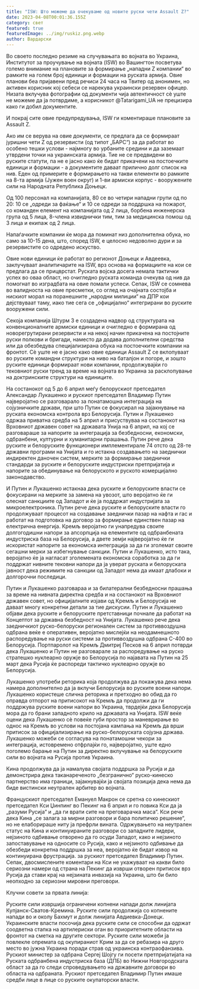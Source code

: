 ```yaml
---
title: "ISW: Што можеме да очекуваме од новите руски чети Assault Z?"
date: 2023-04-08T00:01:36.155Z
category: свет
featured: true
featuredImage: ../img/ruskiz.png.webp
author: Вардарски
---
```


Во своето последно резиме на случувањата во војната во Украина, Институтот за проучување на војната (ISW) во Вашингтон посветува големо внимание на плановите за формирање „нападни Z компании“ во рамките на голем број единици и формации на руската армија. Овие планови беа пријавени пред речиси 24 часа на Твитер од анонимен, но активен корисник кој себеси се нарекува украински резервен офицер. Низата вклучува фотографии од документи чија автентичност сè уште не можеме да ја потврдиме, а корисникот @Tatarigami_UA не прецизира како ги добил документите.

И покрај сите овие предупредувања, ISW ги коментираше плановите за Assault Z.

Ако им се верува на овие документи, се предлага да се формираат јуришни чети Z од резервисти (од типот „БАРС“) за да работат во особено тешки услови - најмногу во урбаните средини и да заземаат утврдени точки на украинската армија. Тие не се предвидени во руските статути, па не е јасно како ќе бидат прикачени на постоечките единици и формации - а документите даваат прилично долг список на нив. Еден од примерите е формирањето на такви елементи во рамките на 8-та армија (Јужен воен округ) и 1-ви армиски корпус - вооружените сили на Народната Република Доњецк.

Од 100 персонал на компанијата, 80 се во четири нападни групи од по 20: 10 се „одреди за фаќање“ и 10 се одреди за поддршка на пожарот, со команден елемент на компанијата од 2 лица, борбена инженерска група од 5 лица, 8-члена извиднички тим, тим за медицинска помош од 3 лица и екипаж од 2 лица.

Напаѓачките компании ќе мора да поминат низ дополнителна обука, но само за 10-15 дена, што, според ISW, е целосно недоволно дури и за резервистите со одредено искуство.

Овие нови единици ќе работат во регионот Доњецк и Авдеевка, заклучуваат аналитичарите на ISW, врз основа на формациите на кои се предлага да се прицврстат. Руската војска досега немала тактички успех во оваа област, но очигледно руската команда очекува од нив да помогнат во изградбата на овие помали успеси. Сепак, ISW се сомнева во валидноста на овие пресметки, со оглед на очајната состојба и нискиот морал на поранешните „народни милиции“ на ДПР кои дејствуваат таму, иако тие сега се „официјално“ интегрирани во руските вооружени сили.

Секоја компанија Штурм З е создадена надвор од структурата на конвенционалните армиски единици и очигледно е формирана од новорегрутирани резервисти и на некој начин прикачена на постојните руски полкови и бригади, наместо да додава дополнителни средства или да обезбедува специјализирана обука на постоечките компании на фронтот. Сè уште не е јасно како овие единици Assault Z се вклопуваат во руските командни структури на ниво на баталјон и погоре, и зошто руските единици формираат нови компании, продолжувајќи го тековниот руски тренд за време на војната во Украина за расклопување на доктринските структури на единиците.

На состанокот од 5 до 6 април меѓу белорускиот претседател Александар Лукашенко и рускиот претседател Владимир Путин најверојатно се разговарало за понатамошна интеграција на сојузничките држави, при што Путин се фокусирал на зајакнување на руската економска контрола врз Белорусија. Путин и Лукашенко одржаа приватна средба на 5 април и присуствуваа на состанокот на Врховниот државен совет на државата Унија на 6 април, на кој се разговараше за напорите за интеграција за безбедносни, економски, одбранбени, културни и хуманитарни прашања. Путин рече дека руските и белоруските функционери имплементирале 74 отсто од 28-те државни програми на Унијата и го истакна создавањето на заеднички индиректен даночен систем, мерките за формирање заеднички стандарди за руските и белоруските индустриски претпријатија и напорите за обединување на белоруското и руското комерцијално законодавство.

И Путин и Лукашенко истакнаа дека руските и белоруските власти се фокусирани на мерките за замена на увозот, што веројатно ќе ги олеснат санкциите од Западот и ќе ја поддржат индустријата за микроелектроника. Путин рече дека руските и белоруските власти го продолжуваат процесот на создавање заеднички пазар на нафта и гас и работат на подготовка на договор за формирање единствен пазар на електрична енергија. Кремљ веројатно ги унапредува своите долгогодишни напори за апсорпција на елементите од одбранбената индустриска база на Белорусија, а двете земји најверојатно ќе ги искористат напорите за економска интеграција за да ги зголемат своите сегашни мерки за избегнување санкции. Путин и Лукашенко, исто така, веројатно ќе ја нагласат зголемената економска соработка за да ги поддржат нивните тековни напори да ја уверат руската и белоруската јавност дека режимите на санкции од Западот нема да имаат длабоки и долгорочни последици.

Путин и Лукашенко разговараа и за билатерални безбедносни прашања за време на нивната директна средба и на состанокот на Врховниот државен совет, но официјалните изјави од Кремљ и Белорусија не даваат многу конкретни детали за тие дискусии. Путин и Лукашенко објави дека руските и белоруските претставници почнале да работат на Концептот за државна безбедност на Унијата. Лукашенко рече дека заедничкиот руско-белоруски регионален систем за противвоздушна одбрана веќе е оперативен, веројатно мислејќи на неодамнешното распоредување на руски системи за противвоздушна одбрана С-400 во Белорусија. Портпаролот на Кремљ Дмитриј Песков на 6 април потврди дека Лукашенко и Путин не разговарале за распоредување на руско стратешко нуклеарно оружје во Белорусија по најавата на Путин на 25 март дека Русија ќе распореди тактичко нуклеарно оружје во Белорусија.

Лукашенко употреби реторика која продолжува да покажува дека нема намера дополнително да ја вклучи Белорусија во руските воени напори. Лукашенко користеше слична реторика и претходно во обид да го оправда отпорот на притисокот на Кремљ да продолжи да ги поддржува руските воени напори во Украина, тврдејќи дека Белорусија мора да го брани западното крило на државата на Унијата. ISW веќе оцени дека Лукашенко сè повеќе губи простор за маневрирање во однос на Кремљ во услови на постојана кампања на Кремљ да врши притисок за официјализирање на руско-белоруската сојузна држава. Лукашенко можеби се согласува на понатамошни чекори за интеграција, истовремено отфрлајќи го, најверојатно, уште едно поголемо барање на Путин за директно вклучување на белоруските сили во војната на Русија против Украина.

Кина продолжува да ја намалува својата поддршка за Русија и да демонстрира дека таканареченото „безгранично“ руско-кинеско партнерство има граници, зајакнувајќи ја својата позиција дека нема да биде вистински неутрален арбитер во војната.

Францускиот претседател Емануел Макрон се сретна со кинескиот претседател Кси Џинпинг во Пекинг на 6 април и го повика Кси да ја „разуми Русија“ и „да ги врати сите на преговарачка маса“. Кси рече дека Кина „се залага за мирни разговори и бара политичко решение“, но не елаборираше ниту ја префрли вината. Одржувањето на неутрален статус на Кина и континуираните разговори со западните лидери, нејзиното одбивање отворено да го осуди Западот, како и нејзиното запоставување на односите со Русија, како и нејзиното одбивање да обезбеди конкретна поддршка за неа, веројатно ќе бидат извор на континуирана фрустрација. за рускиот претседател Владимир Путин. Сепак, двосмислените коментари на Кси не укажуваат на какви било сериозни намери од страна на Пекинг да изврши отворен притисок врз Русија да стави крај на нејзината инвазија на Украина, што би било неопходно за сериозни мировни преговори.

Клучни совети за првата линија:

Руските сили извршија ограничени копнени напади долж линијата Купјанск-Сватов-Кремина.
Руските сили продолжија со копнените напади во и околу Бахмут и долж линијата Авдиевка-Донецк.
Украинските власти посочија дека руските сили се способни да одржат соодветна стапка на артилериски оган во приоритетните области на фронтот на сметка на другите сектори.
Руските сили можеби ја повлекле опремата од окупираниот Крим за да се ребазира на друго место во јужна Украина поради страв од украинска контраофанзива.
Рускиот министер за одбрана Сергеј Шојгу ги посети претпријатијата на Руската одбранбена индустриска база (ДПБ) во Нижни Новгородската област за да го следи спроведувањето на државните договори во областа на одбраната.
Рускиот претседател Владимир Путин имаше средби лице в лице со руските окупаторски власти.

